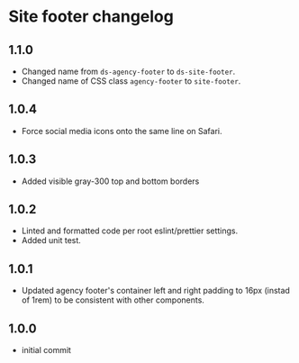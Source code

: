 # Site footer changelog

## 1.1.0
* Changed name from `ds-agency-footer` to `ds-site-footer`.
* Changed name of CSS class `agency-footer` to `site-footer`.

## 1.0.4
* Force social media icons onto the same line on Safari. 

## 1.0.3
* Added visible gray-300 top and bottom borders 

## 1.0.2
* Linted and formatted code per root eslint/prettier settings.
* Added unit test.

## 1.0.1
* Updated agency footer's container left and right padding to 16px (instad of 1rem) to be consistent with other components.

## 1.0.0
* initial commit
